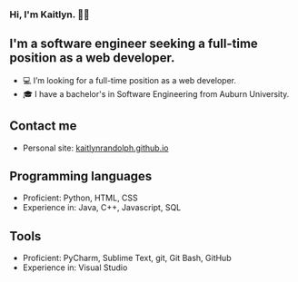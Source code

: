 ### Hi, I'm Kaitlyn. 👩‍💻

## I'm a software engineer seeking a full-time position as a web developer.
- 💻 I’m looking for a full-time position as a web developer.
- 🎓 I have a bachelor's in Software Engineering from Auburn University.

## Contact me
- Personal site: [kaitlynrandolph.github.io](https://kaitlynrandolph.github.io)

## Programming languages
- Proficient: Python, HTML, CSS
- Experience in: Java, C++, Javascript, SQL

## Tools
- Proficient: PyCharm, Sublime Text, git, Git Bash, GitHub
- Experience in: Visual Studio
